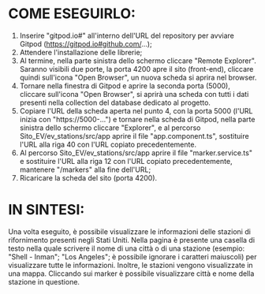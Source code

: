 # COME ESEGUIRLO:
1. Inserire "gitpod.io#" all'interno dell'URL del repository per avviare Gitpod (https://gitpod.io#github.com/...);
2. Attendere l'installazione delle librerie;
3. Al termine, nella parte sinistra dello schermo cliccare "Remote Explorer". Saranno visibili due porte, la porta 4200 apre il sito (front-end), cliccare quindi
sull'icona "Open Browser", un nuova scheda si aprira nel browser.
4. Tornare nella finestra di Gitpod e aprire la seconda porta (5000), cliccare sull'icona "Open Browser", si aprirà una scheda con tutti i dati presenti nella
collection del database dedicato al progetto.
5. Copiare l'URL della scheda aperta nel punto 4, con la porta 5000 (l'URL inizia con "https://5000-...") e tornare nella scheda di Gitpod, nella parte sinistra dello
schermo cliccare "Explorer", e al percorso Sito_EV/ev_stations/src/app aprire il file "app.component.ts", sostituire l'URL alla riga 40 con l'URL copiato
precedentemente.
6. Al percorso Sito_EV/ev_stations/src/app aprire il file "marker.service.ts" e sostituire l'URL alla riga 12 con l'URL copiato precedentemente, mantenere "/markers"
alla fine dell'URL;
7. Ricaricare la scheda del sito (porta 4200).

# IN SINTESI:
Una volta eseguito, è possibile visualizzare le informazioni delle stazioni di rifornimento presenti negli Stati Uniti. Nella pagina è presente una casella di testo
nella quale scrivere il nome di una città o di una stazione (esempio: "Shell - Inman"; "Los Angeles"; è possibile ignorare i caratteri maiuscoli) per visualizzare tutte le informazioni.
Inoltre, le stazioni vengono visualizzate in una mappa. Cliccando sui marker è possibile visualizzare città e nome della stazione in questione.
